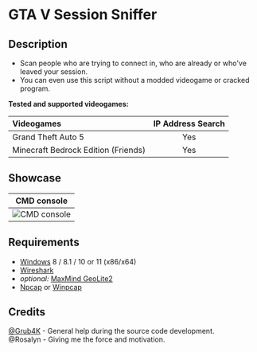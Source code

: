 # GTA V Session Sniffer

## Description

* Scan people who are trying to connect in, who are already or who've leaved your session.
* You can even use this script without a modded videogame or cracked program.

**Tested and supported videogames:**

| Videogames                          | IP Address Search |
| :---------------------------------- | :---------------: |
| Grand Theft Auto 5                  | Yes               |
| Minecraft Bedrock Edition (Friends) | Yes               |


## Showcase

| CMD console                |
| :-------------------------:|
![CMD console](https://user-images.githubusercontent.com/62464560/211445700-4c58b314-c784-4708-880a-1375285d6066.png) |

## Requirements

* [Windows](https://www.microsoft.com/windows) 8 / 8.1 / 10 or 11 (x86/x64)
* [Wireshark](https://www.wireshark.org/)
* *optional:* [MaxMind GeoLite2](https://www.maxmind.com/)
* [Npcap](https://nmap.org/npcap/) or [Winpcap](https://www.winpcap.org/)

## Credits

[@Grub4K](https://github.com/Grub4K) - General help during the source code development.<br />
@Rosalyn - Giving me the force and motivation.<br />
